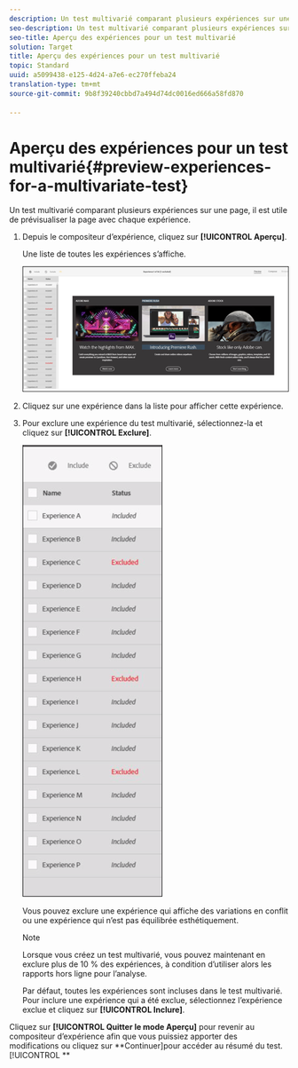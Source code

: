 ```yaml
---
description: Un test multivarié comparant plusieurs expériences sur une page, il est utile de prévisualiser la page avec chaque expérience.
seo-description: Un test multivarié comparant plusieurs expériences sur une page, il est utile de prévisualiser la page avec chaque expérience.
seo-title: Aperçu des expériences pour un test multivarié
solution: Target
title: Aperçu des expériences pour un test multivarié
topic: Standard
uuid: a5099438-e125-4d24-a7e6-ec270ffeba24
translation-type: tm+mt
source-git-commit: 9b8f39240cbbd7a494d74dc0016ed666a58fd870

---
```



# Aperçu des expériences pour un test multivarié{#preview-experiences-for-a-multivariate-test}

Un test multivarié comparant plusieurs expériences sur une page, il est utile de prévisualiser la page avec chaque expérience.

1. Depuis le compositeur d’expérience, cliquez sur **[!UICONTROL Aperçu]**.

   Une liste de toutes les expériences s’affiche.

   ![](assets/preview.png)

1. Cliquez sur une expérience dans la liste pour afficher cette expérience.

1. Pour exclure une expérience du test multivarié, sélectionnez-la et cliquez sur **[!UICONTROL Exclure]**.

   ![](assets/excludeexperience.png)

   Vous pouvez exclure une expérience qui affiche des variations en conflit ou une expérience qui n’est pas équilibrée esthétiquement.

   >[!NOTE]
   >
   >Lorsque vous créez un test multivarié, vous pouvez maintenant en exclure plus de 10 % des expériences, à condition d’utiliser alors les rapports hors ligne pour l’analyse.

   Par défaut, toutes les expériences sont incluses dans le test multivarié. Pour inclure une expérience qui a été exclue, sélectionnez l’expérience exclue et cliquez sur **[!UICONTROL Inclure]**.

Cliquez sur **[!UICONTROL Quitter le mode Aperçu]** pour revenir au compositeur d’expérience afin que vous puissiez apporter des modifications ou cliquez sur **Continuer]pour accéder au résumé du test.[!UICONTROL **

